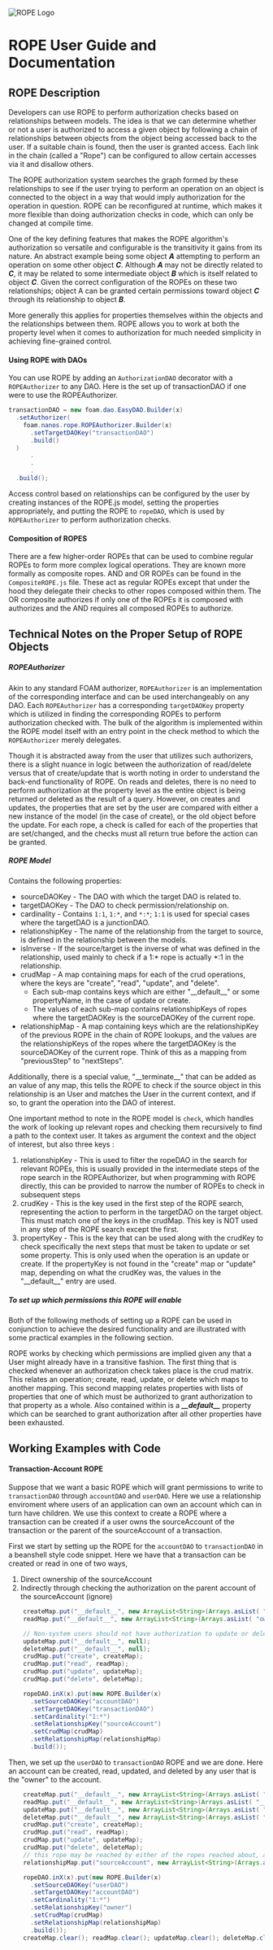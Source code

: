 ![ROPE Logo](rope.png)

# ROPE User Guide and Documentation

## ROPE Description

Developers can use ROPE to perform authorization checks based on relationships between models. The idea is that we can determine whether or not a user is authorized to access a given object by following a chain of relationships between objects from the object being accessed back to the user. If a suitable chain is found, then the user is granted access. Each link in the chain (called a "Rope") can be configured to allow certain accesses via it and disallow others.

The ROPE authorization system searches the graph formed by these relationships to see if the user trying to perform an operation on an object is connected to the object in a way that would imply authorization for the operation in question. ROPE can be reconfigured at runtime, which makes it more flexible than doing authorization checks in code, which can only be changed at compile time.

One of the key defining features that makes the ROPE algorithm's authorization so versatile and configurable is the transitivity it gains from its nature. An abstract example being some object ***A*** attempting to perform an operation on some other object ***C***. Although ***A*** may not be directly related to ***C***, it may be related to some intermediate object ***B*** which is itself related to object ***C***. Given the correct configuration of the ROPEs on these two relationships; object A can be granted certain permissions toward object ***C*** through its relationship to object ***B***.

More generally this applies for properties themselves within the objects and the relationships between them. ROPE allows you to work at both the property level when it comes to authorization for much needed simplicity in achieving fine-grained control.


#### Using ROPE with DAOs

You can use ROPE by adding an `AuthorizationDAO` decorator with a `ROPEAuthorizer` to any DAO.
Here is the set up of transactionDAO if one were to use the ROPEAuthorizer.

```java
transactionDAO = new foam.dao.EasyDAO.Builder(x)
  .setAuthorizer(
    foam.nanos.rope.ROPEAuthorizer.Builder(x)
      .setTargetDAOKey("transactionDAO")
      .build()
  )
      .
      . 
      .
  .build();
```

Access control based on relationships can be configured by the user by creating instances of the ROPE.js model, setting the properties appropriately, and putting the ROPE to `ropeDAO`, which is used by `ROPEAuthorizer` to perform authorization checks.

#### Composition of ROPES

There are a few higher-order ROPEs that can be used to combine regular ROPEs to form more complex logical operations. They are known more formally as composite ropes. AND and OR ROPEs can be found in the `CompositeROPE.js` file. These act as regular ROPEs except that under the hood they delegate their checks to other ropes composed within them. The OR composite authorizes if only one of the ROPEs it is composed with authorizes and the AND requires all composed ROPEs to authorize. 


## Technical Notes on the Proper Setup of ROPE Objects

##### ROPEAuthorizer

Akin to any standard FOAM authorizer, `ROPEAuthorizer` is an implementation of the corresponding interface and can be used interchangeably on any DAO. Each `ROPEAuthorizer` has a corresponding `targetDAOKey` property which is utilized in finding the corresponding ROPEs to perform authorization checked with. The bulk of the algorithm is implemented within the ROPE model itself with an entry point in the check method to which the `ROPEAuthorizer` merely delegates.

Though it is abstracted away from the user that utilizes such authorizers, there is a slight nuance in logic between the authorization of read/delete versus that of create/update that is worth noting in order to understand the back-end functionality of ROPE. On reads and deletes, there is no need to perform authorization at the property level as the entire object is being returned or deleted as the result of a query. However, on creates and updates, the properties that are set by the user are compared with either a new instance of the model (in the case of create), or the old object before the update. For each rope, a check is called for each of the properties that are set/changed, and the checks must all return true before the action can be granted.

##### ROPE Model

Contains the following properties: 
- sourceDAOKey - The DAO with which the target DAO is related to.
- targetDAOKey - The DAO to check permission/relationship on.
- cardinality - Contains `1:1`, `1:*`, and `*:*`; `1:1` is used for special cases where the targetDAO is a junctionDAO.
- relationshipKey - The name of the relationship from the target to source, is defined in the relationship between the models.
- isInverse - If the source/target is the inverse of what was defined in the relationship, used mainly to check if a 1:* rope is actually *:1 in the relationship.
- crudMap - A map containing maps for each of the crud operations, where the keys are "create", "read", "update", and "delete".
  - Each sub-map contains keys which are either "\_\_default\_\_" or some propertyName, in the case of update or create.
  - The values of each sub-map contains relationshipKeys of ropes where the targetDAOKey is the sourceDAOKey of the current rope.
- relationshipMap - A map containing keys which are the relationshipKey of the previous ROPE in the chain of ROPE lookups, and the values are the relationshipKeys of the ropes where the targetDAOKey is the sourceDAOKey of the current rope. Think of this as a mapping from "previousStep" to "nextSteps".

Additionally, there is a special value, "\_\_terminate\_\_" that can be added as an value of any map, this tells the ROPE to check if the source object in this relationship is an User and matches the User in the current context, and if so, to grant the operation into the DAO of interest.

One important method to note in the ROPE model is `check`, which handles the work of looking up relevant ropes and checking them recursively to find a path to the context user. It takes as argument the context and the object of interest, but also three keys : 
1. relationshipKey - This is used to filter the ropeDAO in the search for relevant ROPEs, this is usually provided in the intermediate steps of the rope search in the ROPEAuthorizer, but when programming with ROPE directly, this can be provided to narrow the number of ROPEs to check in subsequent steps  
2. crudKey - This is the key used in the first step of the ROPE search, representing the action to perform in the targetDAO on the target object. This must match one of the keys in the crudMap. This key is NOT used in any step of the ROPE search except the first.
3. propertyKey - This is the key that can be used along with the crudKey to check specifically the next steps that must be taken to update or set some property. This is only used when the operation is an update or create. If the propertyKey is not found in the "create" map or "update" map, depending on what the crudKey was, the values in the "\_\_default\_\_" entry are used.

##### To set up which permissions this ROPE will enable

Both of the following methods of setting up a ROPE can be used in conjunction to achieve the desired functionality and are illustrated with some practical examples in the following section.

ROPE works by checking which permissions are implied given any that a User might already have in a transitive fashion. The first thing that is checked whenever an authorization check takes place is the crud matrix. This relates an operation; create, read, update, or delete which maps to another mapping. This second mapping relates properties with lists of properties that one of which must be authorized to grant authorization to that property as a whole. Also contained within is a ***\_\_default\_\_*** property which can be searched to grant authorization after all other properties have been exhausted.


## Working Examples with Code

#### Transaction-Account ROPE

Suppose that we want a basic ROPE which will grant permissions to write to `transactionDAO` through `accountDAO` and `userDAO`. Here we use a relationship enviroment where users of an application can own an account which can in turn have children. We use this context to create a ROPE where a transaction can be created if a user owns the sourceAccount of the transaction or the parent of the sourceAccount of a transaction.

First we start by setting up the ROPE for the `accountDAO` to `transactionDAO` in a beanshell style code snippet. Here we have that a transaction can be created or read in one of two ways, 
1. Direct ownership of the sourceAccount
2. Indirectly through checking the authorization on the parent account of the sourceAccount  (ignore)

``` java
    createMap.put("__default__", new ArrayList<String>(Arrays.asList( "owner" )));
    readMap.put("__default__", new ArrayList<String>(Arrays.asList( "owner" )));

    // Non-system users should not have authorization to update or delete accounts; so no path is granted for this operation
    updateMap.put("__default__", null);
    deleteMap.put("__default__", null);
    crudMap.put("create", createMap);
    crudMap.put("read", readMap);
    crudMap.put("update", updateMap);
    crudMap.put("delete", deleteMap);

    ropeDAO.inX(x).put(new ROPE.Builder(x)
      .setSourceDAOKey("accountDAO")
      .setTargetDAOKey("transactionDAO")
      .setCardinality("1:*")
      .setRelationshipKey("sourceAccount")
      .setCrudMap(crudMap)           
      .setRelationshipMap(relationshipMap)   
      .build());
```

<!-- Next we setup our `accountDAO` to `accountDAO` ROPE. Here we have that an account can be created, read, updated, or deleted in one of two ways,
  1. Direct ownership of the account
  2. Indirectly through checking the authorization on the parent account 

``` java 
    createMap.put("__default__", new ArrayList<String>(Arrays.asList( "owner", "parent" )));
    readMap.put("__default__", new ArrayList<String>(Arrays.asList( "owner", "parent" )));
    updateMap.put("__default__", new ArrayList<String>(Arrays.asList( "owner", "parent" )));
    deleteMap.put("__default__", new ArrayList<String>(Arrays.asList( "owner", "parent" )));
    crudMap.put("create", createMap);
    crudMap.put("read", readMap);
    crudMap.put("update", updateMap);
    crudMap.put("delete", deleteMap);
    // this rope may be reached by the account-transaction rope defined above with relationshipKey sourceAccount
    // in this case, the next step is to check for the owner relationship rope or the parent relationship rope
    relationshipMap.put("sourceAccount", new ArrayList<String>(Arrays.asList( "owner", "parent" )));

    ropeDAO.inX(x).put(new ROPE.Builder(x)
      .setSourceDAOKey("accountDAO")
      .setTargetDAOKey("accountDAO")
      .setCardinality("1:*")
      .setRelationshipKey("parent")
      .setCrudMap(crudMap)           
      .setRelationshipMap(relationshipMap)   
      .build());
    createMap.clear(); readMap.clear(); updateMap.clear(); deleteMap.clear(); crudMap.clear(); relationshipMap.clear();
``` -->

Then, we set up the `userDAO` to `transactionDAO` ROPE and we are done. Here an account can be created, read, updated, and deleted by any user that is the "owner" to the account.

``` java
    createMap.put("__default__", new ArrayList<String>(Arrays.asList( "__terminate__" )));
    readMap.put("__default__", new ArrayList<String>(Arrays.asList( "__terminate__" )));
    updateMap.put("__default__", new ArrayList<String>(Arrays.asList( "__terminate__" )));
    deleteMap.put("__default__", new ArrayList<String>(Arrays.asList( "__terminate__" )));
    crudMap.put("create", createMap);
    crudMap.put("read", readMap);
    crudMap.put("update", updateMap);
    crudMap.put("delete", deleteMap);
    // this rope may be reached by either of the ropes reached about, and is the last step for both of those ropes
    relationshipMap.put("sourceAccount", new ArrayList<String>(Arrays.asList( "__terminate__" )));

    ropeDAO.inX(x).put(new ROPE.Builder(x)
      .setSourceDAOKey("userDAO")
      .setTargetDAOKey("accountDAO")
      .setCardinality("1:*")
      .setRelationshipKey("owner")
      .setCrudMap(crudMap)           
      .setRelationshipMap(relationshipMap)   
      .build());
    createMap.clear(); readMap.clear(); updateMap.clear(); deleteMap.clear(); crudMap.clear(); relationshipMap.clear();
```
